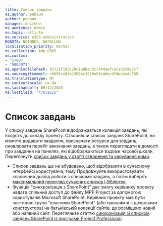 ```yaml
---
title: Список завдань
ms.author: pebaum
author: pebaum
manager: mnirkhe
ms.audience: Admin
ms.topic: article
ms.service: o365-administration
ROBOTS: NOINDEX, NOFOLLOW
localization_priority: Normal
ms.collection: Adm_O365
ms.custom:
- "5780"
- "9002971"
ms.openlocfilehash: 93721f193c20c1a8bec3c7344aefcac192c987cf
ms.sourcegitcommit: c6692ce0fa1358ec3529e59ca0ecdfdea4cdc759
ms.translationtype: MT
ms.contentlocale: uk-UA
ms.lasthandoff: 09/14/2020
ms.locfileid: "47659115"
---
```

# <a name="task-list"></a>Список завдань

У списку завдань SharePoint відображається колекція завдань, які входять до складу проекту. Створивши список завдань SharePoint, ви можете додавати завдання, призначати ресурси для завдань, оновлювати перебіг виконання завдань, а також переглядати відомості про завдання на панелях, які відображаються вздовж часової шкали. Переглянути [список завдань у статті створення та керування ними](https://support.microsoft.com/office/466ad207-46fd-4c77-9af1-41bc23cec21a).  

-   Список завдань ще не вбудовано, щоб відобразити в сучасному інтерфейсі користувача, тому Продовжуйте використовувати класичний досвід роботи з списками завдань, а потім виберіть [максимальний перегляд сучасних списків і бібліотек](https://docs.microsoft.com/sharepoint/dev/transform/modernize-userinterface-lists-and-libraries).
-   Функція "синхронізація з SharePoint" дає змогу керівнику проекту надати спільний доступ до файлу MPP Project за допомогою користувачів Microsoft SharePoint. Керівник проекту має бути частиною групи "власники SharePoint" (або принаймні з дозволами конструктора) на батьківській колекції сайтів, де розміщено новий або наявний сайт. Перегляньте статтю [синхронізація зі списком завдань SharePoint із програми Project Professional](https://docs.microsoft.com/office/troubleshoot/project/sync-with-tasks-from-project).